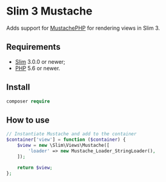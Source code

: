 # Slim 3 Mustache
Adds support for [MustachePHP](https://github.com/bobthecow/mustache.php) for rendering views in Slim 3.

## Requirements
* [Slim](http://www.slimframework.com/) 3.0.0 or newer;
* [PHP](http://www.php.net/) 5.6 or newer.

## Install
```php
composer require
```

## How to use
```php
// Instantiate Mustache and add to the container
$container['view'] = function ($container) {
    $view = new \Slim\Views\Mustache([
        'loader' => new Mustache_Loader_StringLoader(),
    ]);

    return $view;
};
```